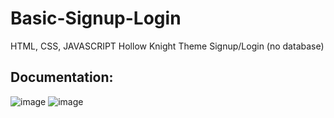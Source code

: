 # Basic-Signup-Login
HTML, CSS, JAVASCRIPT
Hollow Knight Theme Signup/Login (no database)

## Documentation:
![image](https://github.com/user-attachments/assets/e9cbfd40-9b8a-4934-80a6-2f288f20fd1b)
![image](https://github.com/user-attachments/assets/6d35eecf-1cf3-4e3f-8598-46c28de95734)
